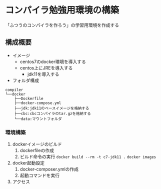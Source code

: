 # コンパイラ勉強用環境の構築

「ふつうのコンパイラを作ろう」の学習用環境を作成する

## 構成概要

- イメージ
  - centos7のdocker環境を導入する
  - centos上にJREを導入する
    - jdk11を導入する
- フォルダ構成

``` dir
compiler
└──docker
    ├──Dockerfile
    ├──docker-compose.yml
    ├──jdk:jdk11のベースイメージを格納する
    ├──cbc:cbcコンパイラのtar.gzを格納する
    └──data:マウントフォルダ
```

### 環境構築

1. dockerイメージのビルド
   1. dockerfileの作成
   2. ビルド命令の実行
    `docker build --rm -t c7-jdk11 .`
    `docker images`
2. docker起動設定
   1. docker-composer.ymlの作成
   2. 起動コマンドを実行
3. アクセス
